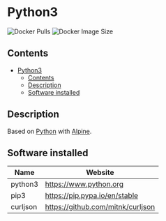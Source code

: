 # Python3

![Docker Pulls](https://img.shields.io/docker/pulls/astridproject/python3?&label=pulls&logo=docker&sort=date)
![Docker Image Size](https://img.shields.io/docker/image-size/astridproject/python3/3.8-alpine?label=3.8-alpine&logo=docker&sort=date)

## Contents

- [Python3](#python3)
  - [Contents](#contents)
  - [Description](#description)
  - [Software installed](#software-installed)

## Description

Based on [Python](https://hub.docker.com/_/python) with [Alpine](https://alpinelinux.org).

## Software installed

Name     | Website
---------|--------
python3  | <https://www.python.org>
pip3     | <https://pip.pypa.io/en/stable>
curljson | <https://github.com/mitnk/curljson>
